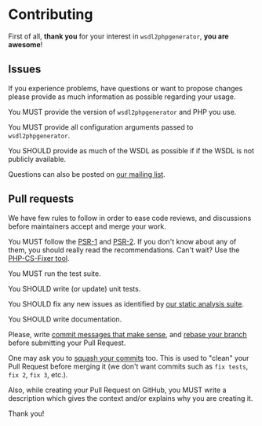 Contributing
============

First of all, **thank you** for your interest in `wsdl2phpgenerator`, **you are awesome**!


Issues
------

If you experience problems, have questions or want to propose changes please provide as much information as possible regarding your usage.

You MUST provide the version of `wsdl2phpgenerator` and PHP you use.

You MUST provide all configuration arguments passed to `wsdl2phpgenerator`.

You SHOULD provide as much of the WSDL as possible if if the WSDL is not publicly available.

Questions can also be posted on [our mailing list](https://groups.google.com/forum/#!forum/wsdl2phpgenerator).


Pull requests
-------------

We have few rules to follow in order to ease code reviews, and discussions before
maintainers accept and merge your work.

You MUST follow the [PSR-1](http://www.php-fig.org/psr/1/) and
[PSR-2](http://www.php-fig.org/psr/2/). If you don't know about any of them, you
should really read the recommendations. Can't wait? Use the [PHP-CS-Fixer
tool](http://cs.sensiolabs.org/).

You MUST run the test suite.

You SHOULD write (or update) unit tests.

You SHOULD fix any new issues as identified by [our static analysis
suite](https://scrutinizer-ci.com/g/wsdl2phpgenerator/wsdl2phpgenerator/).

You SHOULD write documentation.

Please, write [commit messages that make
sense](http://tbaggery.com/2008/04/19/a-note-about-git-commit-messages.html),
and [rebase your branch](http://git-scm.com/book/en/Git-Branching-Rebasing)
before submitting your Pull Request.

One may ask you to [squash your
commits](http://blog.steveklabnik.com/posts/2012-11-08-how-to-squash-commits-in-a-github-pull-request)
too. This is used to "clean" your Pull Request before merging it (we don't want
commits such as `fix tests`, `fix 2`, `fix 3`, etc.).

Also, while creating your Pull Request on GitHub, you MUST write a description
which gives the context and/or explains why you are creating it.

Thank you!
